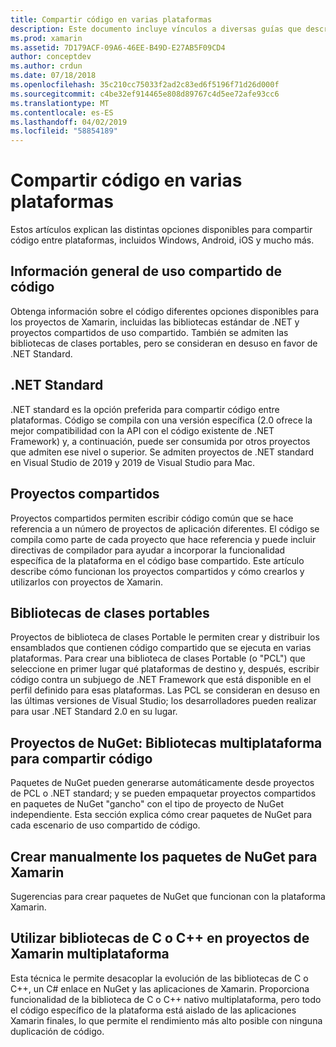 ```yaml
---
title: Compartir código en varias plataformas
description: Este documento incluye vínculos a diversas guías que describen las técnicas para compartir código, incluidas las bibliotecas de clases portables, los proyectos compartidos, .NET Standard y NuGet.
ms.prod: xamarin
ms.assetid: 7D179ACF-09A6-46EE-B49D-E27AB5F09CD4
author: conceptdev
ms.author: crdun
ms.date: 07/18/2018
ms.openlocfilehash: 35c210cc75033f2ad2c83ed6f5196f71d26d000f
ms.sourcegitcommit: c4be32ef914465e808d89767c4d5ee72afe93cc6
ms.translationtype: MT
ms.contentlocale: es-ES
ms.lasthandoff: 04/02/2019
ms.locfileid: "58854189"
---
```

# <a name="sharing-code-on-multiple-platforms"></a>Compartir código en varias plataformas

Estos artículos explican las distintas opciones disponibles para compartir código entre plataformas, incluidos Windows, Android, iOS y mucho más.

## [<a name="code-sharing-overview"></a>Información general de uso compartido de código](code-sharing.md)

Obtenga información sobre el código diferentes opciones disponibles para los proyectos de Xamarin, incluidas las bibliotecas estándar de .NET y proyectos compartidos de uso compartido. También se admiten las bibliotecas de clases portables, pero se consideran en desuso en favor de .NET Standard.

## [<a name="net-standard"></a>.NET Standard](~/cross-platform/app-fundamentals/net-standard.md)

.NET standard es la opción preferida para compartir código entre plataformas. Código se compila con una versión específica (2.0 ofrece la mejor compatibilidad con la API con el código existente de .NET Framework) y, a continuación, puede ser consumida por otros proyectos que admiten ese nivel o superior. Se admiten proyectos de .NET standard en Visual Studio de 2019 y 2019 de Visual Studio para Mac.

## [<a name="shared-projects"></a>Proyectos compartidos](~/cross-platform/app-fundamentals/shared-projects.md)

Proyectos compartidos permiten escribir código común que se hace referencia a un número de proyectos de aplicación diferentes. El código se compila como parte de cada proyecto que hace referencia y puede incluir directivas de compilador para ayudar a incorporar la funcionalidad específica de la plataforma en el código base compartido. Este artículo describe cómo funcionan los proyectos compartidos y cómo crearlos y utilizarlos con proyectos de Xamarin.

## [<a name="portable-class-libraries"></a>Bibliotecas de clases portables](~/cross-platform/app-fundamentals/pcl.md)

Proyectos de biblioteca de clases Portable le permiten crear y distribuir los ensamblados que contienen código compartido que se ejecuta en varias plataformas. Para crear una biblioteca de clases Portable (o "PCL") que seleccione en primer lugar qué plataformas de destino y, después, escribir código contra un subjuego de .NET Framework que está disponible en el perfil definido para esas plataformas. Las PCL se consideran en desuso en las últimas versiones de Visual Studio; los desarrolladores pueden realizar para usar .NET Standard 2.0 en su lugar.

## [<a name="nuget-projects-multiplatform-libraries-for-code-sharing"></a>Proyectos de NuGet: Bibliotecas multiplataforma para compartir código](~/cross-platform/app-fundamentals/nuget-multiplatform-libraries/index.md)

Paquetes de NuGet pueden generarse automáticamente desde proyectos de PCL o .NET standard; y se pueden empaquetar proyectos compartidos en paquetes de NuGet "gancho" con el tipo de proyecto de NuGet independiente. Esta sección explica cómo crear paquetes de NuGet para cada escenario de uso compartido de código.

## [<a name="manually-creating-nuget-packages-for-xamarin"></a>Crear manualmente los paquetes de NuGet para Xamarin](~/cross-platform/app-fundamentals/nuget-manual.md)

Sugerencias para crear paquetes de NuGet que funcionan con la plataforma Xamarin.

## [<a name="use-cc-libraries-in-cross-platform-xamarin-projects"></a>Utilizar bibliotecas de C o C++ en proyectos de Xamarin multiplataforma](~/cross-platform/cpp/index.md)

Esta técnica le permite desacoplar la evolución de las bibliotecas de C o C++, un C# enlace en NuGet y las aplicaciones de Xamarin. Proporciona funcionalidad de la biblioteca de C o C++ nativo multiplataforma, pero todo el código específico de la plataforma está aislado de las aplicaciones Xamarin finales, lo que permite el rendimiento más alto posible con ninguna duplicación de código. 
